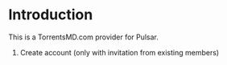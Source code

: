 Introduction
===================
This is a TorrentsMD.com provider for Pulsar.

1. Create account (only with invitation from existing members)



